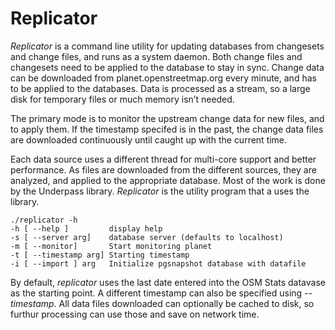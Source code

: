 # Replicator

*Replicator* is a command line utility for updating databases from
changesets and change files, and runs as a system daemon. Both change
files and changesets need to be applied to the database to stay in
sync. Change data can be downloaded from planet.openstreetmap.org
every minute, and has to be applied to the databases. Data is
processed as a stream, so a large disk for temporary files or much
memory isn’t needed.

The primary mode is to monitor the upstream change data for new files,
and to apply them. If the timestamp specifed is in the past, the
change data files are downloaded continuously until caught up with the
current time.

Each data source uses a different thread for multi-core support and
better performance. As files are downloaded from the different
sources, they are analyzed, and applied to the appropriate
database. Most of the work is done by the Underpass
library. *Replicator* is the utility program that a uses the library. 

	./replicator -h
	-h [ --help ]         display help
	-s [ --server arg]    database server (defaults to localhost)
	-m [ --monitor]       Start monitoring planet
	-t [ --timestamp arg] Starting timestamp
	-i [ --import ] arg   Initialize pgsnapshot database with datafile

By default, *replicator* uses the last date entered into the OSM Stats
datavase as the starting point. A different timestamp can also be
specified using *--timestamp*. All data files downloaded can
optionally be cached to disk, so furthur processing can use those and
save on network time.
